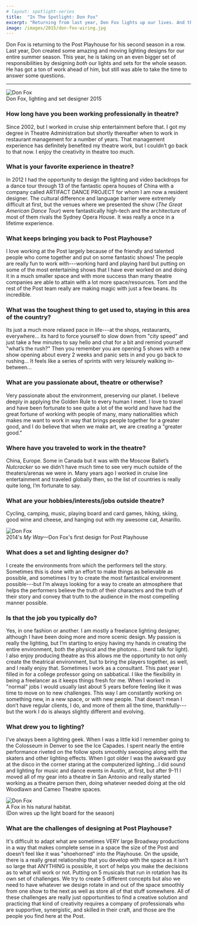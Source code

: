 ```yaml
---
# layout: spotlight-series
title:  "In The Spotlight: Don Fox"
excerpt: "Returning from last year, Don Fox lights up our lives. And this year, he creates our whole world..."
image: /images/2015/don-fox-wiring.jpg
---
```


<div class="preface">Don Fox is returning to the Post Playhouse for his second season in a row. Last year, Don created some amazing and moving lighting designs for our entire summer season. This year, he is taking on an even bigger set of responsibilities by designing <em>both</em> our lights and sets for the whole season. He has got a ton of work ahead of him, but still was able to take the time to answer some questions.</div>

---

<div class="captioned-image right">
  <img src="/images/people/2015/don-fox.jpg" alt="Don Fox">
  <div class="caption">Don Fox, lighting and set designer 2015</div>
</div>

### How long have you been working professionally in theatre?

Since 2002, but I worked in cruise ship entertainment before that.  I got my degree in Theatre Administration but shortly thereafter when to work in restaurant management for a number of years.  That management experience has definitely benefited my theatre work, but I couldn’t go back to that now.  I enjoy the creativity in theatre too much.

### What is your favorite experience in theatre?

In 2012 I had the opportunity to design the lighting and video backdrops for a dance tour through 13 of the fantastic opera houses of China with a company called ARTIFACT DANCE PROJECT for whom I am now a resident designer.  The cultural difference and language barrier were extremely difficult at first, but the venues where we presented the show (*The Great American Dance Tour*) were fantastically high-tech and the architecture of most of them rivals the Sydney Opera House. It was really a once in a lifetime experience.

### What keeps bringing you back to Post Playhouse?

I love working at the Post largely because of the friendly and talented people who come together and put on some fantastic shows! The people are really fun to work with---working hard and playing hard but putting on some of the most entertaining shows that I have ever worked on and doing it in a much smaller space and with more success than many theatre companies are able to attain with a lot more space/resources. Tom and the rest of the Post team really are making magic with just a few beans. Its incredible.

### What was the toughest thing to get used to, staying in this area of the country?

Its just a much more relaxed pace in life---at the shops, restaurants, everywhere... its hard to force yourself to slow down from "city speed" and just take a few minutes to say hello and chat for a bit and remind yourself "what’s the rush?"  Then you remember you are opening 5 shows with a new show opening about every 2 weeks and panic sets in and you go back to rushing...  It feels like a series of sprints with very leisurely walking in-between...

### What are you passionate about, theatre or otherwise?

Very passionate about the environment, preserving our planet.  I believe deeply in applying the Golden Rule to every human I meet.  I love to travel and have been fortunate to see quite a lot of the world and have had the great fortune of working with people of many, many nationalities which makes me want to work in way that brings people together for a greater good, and I do believe that when we make art, we are creating a "greater good."

### Where have you traveled to work in the theatre?

China, Europe.  Some in Canada but it was with the Moscow Ballet’s *Nutcracker* so we didn’t have much time to see very much outside of the theaters/arenas we were in.  Many years ago I worked in cruise line entertainment and traveled globally then, so the list of countries is really quite long, I’m fortunate to say.

### What are your hobbies/interests/jobs outside theatre?

Cycling, camping, music, playing board and card games, hiking, skiing, good wine and cheese, and hanging out with my awesome cat, Amarillo.  


<div class="captioned-image six left">
  <img src="/images/2014/my-way-lighting.jpg" alt="Don Fox">
  <div class="caption">2014's <em>My Way</em>&mdash;Don Fox's first design for Post Playhouse</div>
</div>


### What does a set and lighting designer do?

I create the environments from which the performers tell the story.  Sometimes this is done with an effort to make things as believable as possible, and sometimes I try to create the most fantastical environment possible---but I’m always looking for a way to create an atmosphere that helps the performers believe the truth of their characters and the truth of their story and convey that truth to the audience in the most compelling manner possible.

### Is that the job you typically do?

Yes, in one fashion or another.  I am mostly a freelance lighting designer, although I have been doing more and more scenic design.  My passion is really the lighting, but I’m starting to enjoy having my hands in creating the entire environment, both the physical and the photons... (nerd talk for light).  I also enjoy producing theatre as this allows me the opportunity to not only create the theatrical environment, but to bring the players together, as well, and I really enjoy that.  Sometimes I work as a consultant.  This past year I filled in for a college professor going on sabbatical.  I like the flexibility in being a freelancer as it keeps things fresh for me.  When I worked in "normal" jobs I would usually last about 5 years before feeling like it was time to move on to new challenges.  This way I am constantly working on something new, in a new space, or with new people.  That doesn’t mean I don’t have regular clients, I do, and more of them all the time, thankfully---but the work I do is always slightly different and evolving.

### What drew you to lighting?

I’ve always been a lighting geek.  When I was a little kid I remember going to the Colosseum in Denver to see the Ice Capades. I spent nearly the entire performance riveted on the follow spots smoothly swooping along with the skaters and other lighting effects.  When I got older I was the awkward guy at the disco in the corner staring at the computerized lighting...I did sound and lighting for music and dance events in Austin, at first, but after 9-11 I moved all of my gear into a theatre in San Antonio and really started working as a theatre person then, doing whatever needed doing at the old Woodlawn and Cameo Theatre spaces.

<div class="captioned-image right six">
  <img src="/images/2015/don-fox-wiring.jpg" alt="Don Fox">
  <div class="caption">A Fox in his natural habitat. <br>(Don wires up the light board for the season)</div>
</div>


### What are the challenges of designing at Post Playhouse?

It's difficult to adapt what are sometimes VERY large Broadway productions in a way that makes complete sense in a space the size of the Post and doesn’t feel like it was "shoehorned" into the Playhouse.  On the upside, there is a really great relationship that you develop with the space as it isn’t so large that ANYTHING is possible, it sort of helps you make the decisions as to what will work or not.  Putting on 5 musicals that run in rotation has its own set of challenges.  We try to create 5 different concepts but also we need to have whatever we design rotate in and out of the space smoothly from one show to the next as well as store all of that stuff somewhere.  All of these challenges are really just opportunities to find a creative solution and practicing that kind of creativity requires a company of professionals who are supportive, synergistic, and skilled in their craft, and those are the people you find here at the Post.
